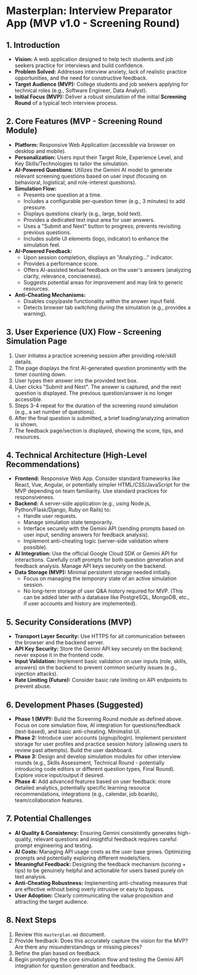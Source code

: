 # Masterplan: Interview Preparator App (MVP v1.0 - Screening Round)

## 1. Introduction

*   **Vision:** A web application designed to help tech students and job seekers practice for interviews and build confidence.
*   **Problem Solved:** Addresses interview anxiety, lack of realistic practice opportunities, and the need for constructive feedback.
*   **Target Audience (MVP):** College students and job seekers applying for technical roles (e.g., Software Engineer, Data Analyst).
*   **Initial Focus (MVP):** Deliver a robust simulation of the initial **Screening Round** of a typical tech interview process.

## 2. Core Features (MVP - Screening Round Module)

*   **Platform:** Responsive Web Application (accessible via browser on desktop and mobile).
*   **Personalization:** Users input their Target Role, Experience Level, and Key Skills/Technologies to tailor the simulation.
*   **AI-Powered Questions:** Utilizes the Gemini AI model to generate relevant screening questions based on user input (focusing on behavioral, logistical, and role-interest questions).
*   **Simulation Flow:**
    *   Presents one question at a time.
    *   Includes a configurable per-question timer (e.g., 3 minutes) to add pressure.
    *   Displays questions clearly (e.g., large, bold text).
    *   Provides a dedicated text input area for user answers.
    *   Uses a "Submit and Next" button to progress; prevents revisiting previous questions.
    *   Includes subtle UI elements (logo, indicator) to enhance the simulation feel.
*   **AI-Powered Feedback:**
    *   Upon session completion, displays an "Analyzing..." indicator.
    *   Provides a performance score.
    *   Offers AI-assisted textual feedback on the user's answers (analyzing clarity, relevance, conciseness).
    *   Suggests potential areas for improvement and may link to generic resources.
*   **Anti-Cheating Mechanisms:**
    *   Disables copy/paste functionality within the answer input field.
    *   Detects browser tab switching during the simulation (e.g., provides a warning).

## 3. User Experience (UX) Flow - Screening Simulation Page

1.  User initiates a practice screening session after providing role/skill details.
2.  The page displays the first AI-generated question prominently with the timer counting down.
3.  User types their answer into the provided text box.
4.  User clicks "Submit and Next". The answer is captured, and the next question is displayed. The previous question/answer is no longer accessible.
5.  Steps 3-4 repeat for the duration of the screening round simulation (e.g., a set number of questions).
6.  After the final question is submitted, a brief loading/analyzing animation is shown.
7.  The feedback page/section is displayed, showing the score, tips, and resources.

## 4. Technical Architecture (High-Level Recommendations)

*   **Frontend:** Responsive Web App. Consider standard frameworks like React, Vue, Angular, or potentially simpler HTML/CSS/JavaScript for the MVP depending on team familiarity. Use standard practices for responsiveness.
*   **Backend:** A server-side application (e.g., using Node.js, Python/Flask/Django, Ruby on Rails) to:
    *   Handle user requests.
    *   Manage simulation state temporarily.
    *   Interface securely with the Gemini API (sending prompts based on user input, sending answers for feedback analysis).
    *   Implement anti-cheating logic (server-side validation where possible).
*   **AI Integration:** Use the official Google Cloud SDK or Gemini API for interactions. Carefully craft prompts for both question generation and feedback analysis. Manage API keys securely on the backend.
*   **Data Storage (MVP):** Minimal persistent storage needed initially.
    *   Focus on managing the *temporary* state of an active simulation session.
    *   No long-term storage of user Q&A history required for MVP. (This can be added later with a database like PostgreSQL, MongoDB, etc., if user accounts and history are implemented).

## 5. Security Considerations (MVP)

*   **Transport Layer Security:** Use HTTPS for all communication between the browser and the backend server.
*   **API Key Security:** Store the Gemini API key securely on the backend; never expose it in the frontend code.
*   **Input Validation:** Implement basic validation on user inputs (role, skills, answers) on the backend to prevent common security issues (e.g., injection attacks).
*   **Rate Limiting (Future):** Consider basic rate limiting on API endpoints to prevent abuse.

## 6. Development Phases (Suggested)

*   **Phase 1 (MVP):** Build the Screening Round module as defined above. Focus on core simulation flow, AI integration for questions/feedback (text-based), and basic anti-cheating. Minimalist UI.
*   **Phase 2:** Introduce user accounts (signup/login). Implement persistent storage for user profiles and practice session history (allowing users to review past attempts). Build the user dashboard.
*   **Phase 3:** Design and develop simulation modules for other interview rounds (e.g., Skills Assessment, Technical Round - potentially introducing code editors or different question types, Final Round). Explore voice input/output if desired.
*   **Phase 4:** Add advanced features based on user feedback: more detailed analytics, potentially specific learning resource recommendations, integrations (e.g., calendar, job boards), team/collaboration features.

## 7. Potential Challenges

*   **AI Quality & Consistency:** Ensuring Gemini consistently generates high-quality, relevant questions and insightful feedback requires careful prompt engineering and testing.
*   **AI Costs:** Managing API usage costs as the user base grows. Optimizing prompts and potentially exploring different models/tiers.
*   **Meaningful Feedback:** Designing the feedback mechanism (scoring + tips) to be genuinely helpful and actionable for users based purely on text analysis.
*   **Anti-Cheating Robustness:** Implementing anti-cheating measures that are effective without being overly intrusive or easy to bypass.
*   **User Adoption:** Clearly communicating the value proposition and attracting the target audience.

## 8. Next Steps

1.  Review this `masterplan.md` document.
2.  Provide feedback: Does this accurately capture the vision for the MVP? Are there any misunderstandings or missing pieces?
3.  Refine the plan based on feedback.
4.  Begin prototyping the core simulation flow and testing the Gemini API integration for question generation and feedback.
